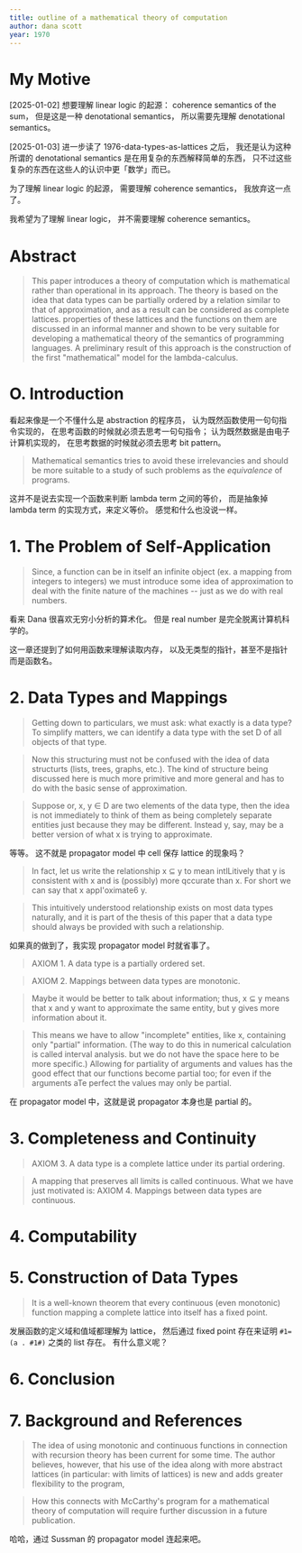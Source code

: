 ```yaml
---
title: outline of a mathematical theory of computation
author: dana scott
year: 1970
---
```


# My Motive

[2025-01-02] 想要理解 linear logic 的起源：
coherence semantics of the sum，
但是这是一种 denotational semantics，
所以需要先理解 denotational semantics。

[2025-01-03]
进一步读了 1976-data-types-as-lattices 之后，
我还是认为这种所谓的 denotational semantics
是在用复杂的东西解释简单的东西，
只不过这些复杂的东西在这些人的认识中更「数学」而已。

为了理解 linear logic 的起源，
需要理解 coherence semantics，
我放弃这一点了。

我希望为了理解 linear logic，
并不需要理解 coherence semantics。

# Abstract

> This paper introduces a theory of computation which is mathematical
> rather than operational in its approach.  The theory is based on the
> idea that data types can be partially ordered by a relation similar
> to that of approximation, and as a result can be considered as
> complete lattices.  properties of these lattices and the functions
> on them are discussed in an informal manner and shown to be very
> suitable for developing a mathematical theory of the semantics of
> programming languages.  A preliminary result of this approach is the
> construction of the first "mathematical" model for the lambda-calculus.

# O. Introduction

看起来像是一个不懂什么是 abstraction 的程序员，
认为既然函数使用一句句指令实现的，
在思考函数的时候就必须去思考一句句指令；
认为既然数据是由电子计算机实现的，
在思考数据的时候就必须去思考 bit pattern。

> Mathematical semantics tries to avoid these irrelevancies and should
> be more suitable to a study of such problems as the _equivalence_ of
> programs.

这并不是说去实现一个函数来判断 lambda term 之间的等价，
而是抽象掉 lambda term 的实现方式，来定义等价。
感觉和什么也没说一样。

# 1. The Problem of Self-Application

> Since, a function can be in itself an infinite object (ex. a mapping
> from integers to integers) we must introduce some idea of
> approximation to deal with the finite nature of the machines -- just
> as we do with real numbers.

看来 Dana 很喜欢无穷小分析的算术化。
但是 real number 是完全脱离计算机科学的。

这一章还提到了如何用函数来理解读取内存，
以及无类型的指针，甚至不是指针而是函数名。

# 2. Data Types and Mappings

> Getting down to particulars, we must ask: what exactly is a data
> type?  To simplify matters, we can identify a data type with the set
> D of all objects of that type.

> Now this structuring must not be confused with the idea of data
> structurts (lists, trees, graphs, etc.).  The kind of structure
> being discussed here is much more primitive and more general and has
> to do with the basic sense of approximation.

> Suppose or, x, y ∈ D are two elements of the data type,
> then the idea is not immediately to think of them as being
> completely separate entities just because they may be different.
> Instead y, say, may be a better version of what
> x is trying to approximate.

等等。
这不就是 propagator model 中
cell 保存 lattice 的现象吗？

> In fact, let us write the relationship x ⊆ y to mean intlLitively
> that y is consistent with x and is (possibly) more qccurate than x.
> For short we can say that x appI'oximate6 y.

> This intuitively understood relationship exists on most data types
> naturally, and it is part of the thesis of this paper that a data
> type should always be provided with such a relationship.

如果真的做到了，我实现 propagator model 时就省事了。

> AXIOM 1. A data type is a partially ordered set.

> AXIOM 2. Mappings between data types are monotonic.

> Maybe it would be better to talk about information;
> thus, x ⊆ y means that x and y want to approximate the same
> entity, but y gives more information about it.

> This means we have to allow "incomplete" entities, like x,
> containing only "partial" information.  (The way to do this in
> numerical calculation is called interval analysis. but we do not
> have the space here to be more specific.)  Allowing for partiality
> of arguments and values has the good effect that our functions
> become partial too; for even if the arguments aTe perfect the values
> may only be partial.

在 propagator model 中，这就是说 propagator 本身也是 partial 的。

# 3. Completeness and Continuity

> AXIOM 3. A data type is a complete lattice under its partial ordering.

> A mapping that preserves all limits is called continuous.
> What we have just motivated is:
> AXIOM 4. Mappings between data types are continuous.

# 4. Computability

# 5. Construction of Data Types

> It is a well-known theorem that every continuous (even monotonic)
> function mapping a complete lattice into itself has a fixed point.

发展函数的定义域和值域都理解为 lattice，
然后通过 fixed point 存在来证明 `#1=(a . #1#)` 之类的 list 存在。
有什么意义呢？

# 6. Conclusion

# 7. Background and References

> The idea of using monotonic and continuous functions in connection
> with recursion theory has been current for some time.  The author
> believes, however, that his use of the idea along with more abstract
> lattices (in particular: with limits of lattices) is new and adds
> greater flexibility to the program,

> How this connects with McCarthy's program for a mathematical theory
> of computation will require further discussion in a future
> publication.

哈哈，通过 Sussman 的 propagator model 连起来吧。
